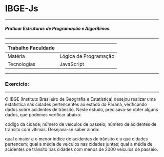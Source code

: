 # IBGE-Js
------
##### Praticar Estruturas de Programação e Algoritimos.
--------
| Trabalho Faculdade |                       |
| ------------------ | ------                |
| Matéria            | Lógica de Programação |
| Tecnologias        | JavaScript            |

-----
### Exercício:
-----

O IBGE (Instituto Brasileiro de Geografia e Estatística)
desejou realizar uma estatística nas cidades pertencentes
ao estado do Paraná, verificando dados sobre acidentes de trânsito.
Neste estudo, precisava-se obter alguns dados, que podemos verificar abaixo:

código da cidade;
número de veículos de passeio;
número de acidentes de trânsito com vítimas.
Desejava-se saber ainda:

qual o maior e o menor índice de acidentes de trânsito e a que cidades pertencem;
qual a média de veículos nas cidades juntas;
qual a média de acidentes de trânsito nas cidades com menos de 2000 veículos de passeio.
